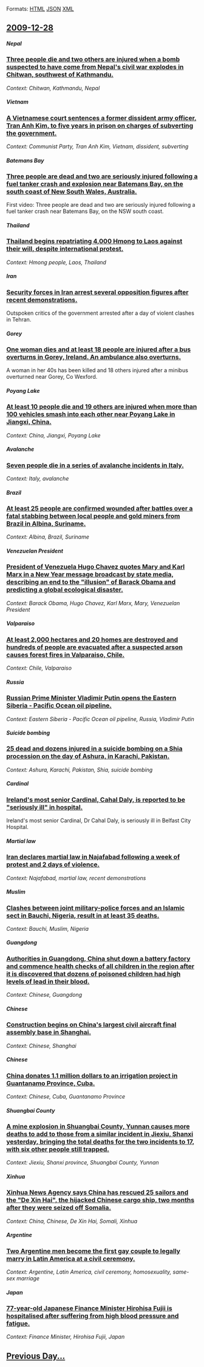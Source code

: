 
Formats: [HTML](2009/12/28/index.html)  [JSON](2009/12/28/index.json)  [XML](2009/12/28/index.xml)  

## [2009-12-28](/news/2009/12/28/index.md)

##### Nepal
### [ Three people die and two others are injured when a bomb suspected to have come from Nepal's civil war explodes in Chitwan, southwest of Kathmandu. ](/news/2009/12/28/three-people-die-and-two-others-are-injured-when-a-bomb-suspected-to-have-come-from-nepal-s-civil-war-explodes-in-chitwan-southwest-of-kat.md)
_Context: Chitwan, Kathmandu, Nepal_

##### Vietnam
### [ A Vietnamese court sentences a former dissident army officer, Tran Anh Kim, to five years in prison on charges of subverting the government. ](/news/2009/12/28/a-vietnamese-court-sentences-a-former-dissident-army-officer-tran-anh-kim-to-five-years-in-prison-on-charges-of-subverting-the-government.md)
_Context: Communist Party, Tran Anh Kim, Vietnam, dissident, subverting_

##### Batemans Bay
### [ Three people are dead and two are seriously injured following a fuel tanker crash and explosion near Batemans Bay, on the south coast of New South Wales, Australia. ](/news/2009/12/28/three-people-are-dead-and-two-are-seriously-injured-following-a-fuel-tanker-crash-and-explosion-near-batemans-bay-on-the-south-coast-of-ne.md)
First video: Three people are dead and two are seriously injured following a fuel tanker crash near Batemans Bay, on the NSW south coast.

##### Thailand
### [ Thailand begins repatriating 4,000 Hmong to Laos against their will, despite international protest. ](/news/2009/12/28/thailand-begins-repatriating-4-000-hmong-to-laos-against-their-will-despite-international-protest.md)
_Context: Hmong people, Laos, Thailand_

##### Iran
### [ Security forces in Iran arrest several opposition figures after recent demonstrations. ](/news/2009/12/28/security-forces-in-iran-arrest-several-opposition-figures-after-recent-demonstrations.md)
Outspoken critics of the government arrested after a day of violent clashes in Tehran.

##### Gorey
### [ One woman dies and at least 18 people are injured after a bus overturns in Gorey, Ireland. An ambulance also overturns. ](/news/2009/12/28/one-woman-dies-and-at-least-18-people-are-injured-after-a-bus-overturns-in-gorey-ireland-an-ambulance-also-overturns.md)
A woman in her 40s has been killed and 18 others injured after a minibus overturned near Gorey, Co Wexford.

##### Poyang Lake
### [ At least 10 people die and 19 others are injured when more than 100 vehicles smash into each other near Poyang Lake in Jiangxi, China. ](/news/2009/12/28/at-least-10-people-die-and-19-others-are-injured-when-more-than-100-vehicles-smash-into-each-other-near-poyang-lake-in-jiangxi-china.md)
_Context: China, Jiangxi, Poyang Lake_

##### Avalanche
### [ Seven people die in a series of avalanche incidents in Italy. ](/news/2009/12/28/seven-people-die-in-a-series-of-avalanche-incidents-in-italy.md)
_Context: Italy, avalanche_

##### Brazil
### [ At least 25 people are confirmed wounded after battles over a fatal stabbing between local people and gold miners from Brazil in Albina, Suriname. ](/news/2009/12/28/at-least-25-people-are-confirmed-wounded-after-battles-over-a-fatal-stabbing-between-local-people-and-gold-miners-from-brazil-in-albina-su.md)
_Context: Albina, Brazil, Suriname_

##### Venezuelan President
### [ President of Venezuela Hugo Chavez quotes Mary and Karl Marx in a New Year message broadcast by state media, describing an end to the "illusion" of Barack Obama and predicting a global ecological disaster. ](/news/2009/12/28/president-of-venezuela-hugo-cha-vez-quotes-mary-and-karl-marx-in-a-new-year-message-broadcast-by-state-media-describing-an-end-to-the-ill.md)
_Context: Barack Obama, Hugo Chavez, Karl Marx, Mary, Venezuelan President_

##### Valparaiso
### [ At least 2,000 hectares and 20 homes are destroyed and hundreds of people are evacuated after a suspected arson causes forest fires in Valparaiso, Chile. ](/news/2009/12/28/at-least-2-000-hectares-and-20-homes-are-destroyed-and-hundreds-of-people-are-evacuated-after-a-suspected-arson-causes-forest-fires-in-valp.md)
_Context: Chile, Valparaiso_

##### Russia
### [ Russian Prime Minister Vladimir Putin opens the Eastern Siberia - Pacific Ocean oil pipeline. ](/news/2009/12/28/russian-prime-minister-vladimir-putin-opens-the-eastern-siberia-a-pacific-ocean-oil-pipeline.md)
_Context: Eastern Siberia - Pacific Ocean oil pipeline, Russia, Vladimir Putin_

##### Suicide bombing
### [ 25 dead and dozens injured in a suicide bombing on a Shia procession on the day of Ashura, in Karachi, Pakistan. ](/news/2009/12/28/25-dead-and-dozens-injured-in-a-suicide-bombing-on-a-shia-procession-on-the-day-of-ashura-in-karachi-pakistan.md)
_Context: Ashura, Karachi, Pakistan, Shia, suicide bombing_

##### Cardinal
### [ Ireland's most senior Cardinal, Cahal Daly, is reported to be "seriously ill" in hospital. ](/news/2009/12/28/ireland-s-most-senior-cardinal-cahal-daly-is-reported-to-be-seriously-ill-in-hospital.md)
Ireland&#39;s most senior Cardinal, Dr Cahal Daly, is seriously ill in Belfast City Hospital.

##### Martial law
### [ Iran declares martial law in Najafabad following a week of protest and 2 days of violence. ](/news/2009/12/28/iran-declares-martial-law-in-najafabad-following-a-week-of-protest-and-2-days-of-violence.md)
_Context: Najafabad, martial law, recent demonstrations_

##### Muslim
### [ Clashes between joint military-police forces and an Islamic sect in Bauchi, Nigeria, result in at least 35 deaths. ](/news/2009/12/28/clashes-between-joint-military-police-forces-and-an-islamic-sect-in-bauchi-nigeria-result-in-at-least-35-deaths.md)
_Context: Bauchi, Muslim, Nigeria_

##### Guangdong
### [ Authorities in Guangdong, China shut down a battery factory and commence health checks of all children in the region after it is discovered that dozens of poisoned children had high levels of lead in their blood. ](/news/2009/12/28/authorities-in-guangdong-china-shut-down-a-battery-factory-and-commence-health-checks-of-all-children-in-the-region-after-it-is-discovered.md)
_Context: Chinese, Guangdong_

##### Chinese
### [ Construction begins on China's largest civil aircraft final assembly base in Shanghai. ](/news/2009/12/28/construction-begins-on-china-s-largest-civil-aircraft-final-assembly-base-in-shanghai.md)
_Context: Chinese, Shanghai_

##### Chinese
### [ China donates 1.1 million dollars to an irrigation project in Guantanamo Province, Cuba. ](/news/2009/12/28/china-donates-1-1-million-dollars-to-an-irrigation-project-in-guanta-namo-province-cuba.md)
_Context: Chinese, Cuba, Guantanamo Province_

##### Shuangbai County
### [ A mine explosion in Shuangbai County, Yunnan causes more deaths to add to those from a similar incident in Jiexiu, Shanxi yesterday, bringing the total deaths for the two incidents to 17, with six other people still trapped. ](/news/2009/12/28/a-mine-explosion-in-shuangbai-county-yunnan-causes-more-deaths-to-add-to-those-from-a-similar-incident-in-jiexiu-shanxi-yesterday-bringi.md)
_Context: Jiexiu, Shanxi province, Shuangbai County, Yunnan_

##### Xinhua
### [ Xinhua News Agency says China has rescued 25 sailors and the "De Xin Hai", the hijacked Chinese cargo ship, two months after they were seized off Somalia. ](/news/2009/12/28/xinhua-news-agency-says-china-has-rescued-25-sailors-and-the-de-xin-hai-the-hijacked-chinese-cargo-ship-two-months-after-they-were-seiz.md)
_Context: China, Chinese, De Xin Hai, Somali, Xinhua_

##### Argentine
### [ Two Argentine men become the first gay couple to legally marry in Latin America at a civil ceremony. ](/news/2009/12/28/two-argentine-men-become-the-first-gay-couple-to-legally-marry-in-latin-america-at-a-civil-ceremony.md)
_Context: Argentine, Latin America, civil ceremony, homosexuality, same-sex marriage_

##### Japan
### [ 77-year-old Japanese Finance Minister Hirohisa Fujii is hospitalised after suffering from high blood pressure and fatigue. ](/news/2009/12/28/77-year-old-japanese-finance-minister-hirohisa-fujii-is-hospitalised-after-suffering-from-high-blood-pressure-and-fatigue.md)
_Context: Finance Minister, Hirohisa Fujii, Japan_

## [Previous Day...](/news/2009/12/27/index.md)

